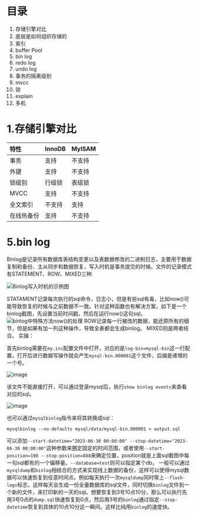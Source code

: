 # 目录
1. 存储引擎对比
2. 底层是如何组织存储的
3. 索引
4. buffer Pool
5. bin log
6. redo log
7. undo log
8. 事务的隔离级别
9. mvcc
10. 锁
11. explain
12. 多机

# 1.存储引擎对比
| 特性 | InnoDB | MyISAM |
| :----- | :----- | :----- |
| 事务 | 支持 | 不支持 |
| 外键 | 支持| 不支持|
| 锁级别 | 行级锁 | 表级锁 |
| MVCC | 支持 | 不支持 |
| 全文索引 | 不支持 | 支持 |
| 在线热备份 | 支持 | 不支持 |


# 5.bin log
Binlog是记录所有数据库表结构变更以及表数据修改的二进制日志，主要用于数据复制和备份、主从同步和数据恢复，写入时机是事务提交的时候。文件的记录模式有STATEMENT、ROW、MIXED三种.

![Binlog写入时机的示例图](https://i.imgur.com/4MVEr63.png)

STATAMENT记录每次执行的sql命令，日志小，但是有些sql有毒，比如now()可能导致恢复的时候与之前数据不一致。针对这种函数也有解决方案，如下是一个binlog截图，先设置当前时间戳，然后在运行now()这句sql。
![binlog中特殊方法now()的处理](https://i.imgur.com/gOCFhdH.png "now()在binlog中的处理方法")
ROW记录每一行被改的数据，能还原所有的细节，但是如果有加一列这种操作，导致全表都会生成binlog。
MIXED则是两者结合。
实操：

首先binlog需要在`my.ini`配置文件中打开，对应的是`log-bin=mysql-bin`这一行配置，打开后进行数据写操作就会产生`mysql-bin.000001`这个文件，后缀是递增的一个号。

![image](https://i.imgur.com/nUaMRQy.png)

该文件不能直接打开，可以通过登录mysql后，执行`show binlog events`来查看对应的sql。

![image](https://i.imgur.com/A80CnAU.png)

也可以通过`mysqlbinlog`指令来将其转换成sql：
```shell
mysqlbinlog --no-defaults mysql/data/mysql-bin.000001 > output.sql
```
可以添加`--start-datetime="2023-06-30 00:00:00" --stop-datetime="2023-06-30 08:00:00"`这种参数来圈定固定的时间范围，或者使用`--start-position=190 --stop-position=888`来确定位置，position就是上面sql截图中每一句sql都有的一个偏移量。`--database=test`则可以指定某个db。
一般可以通过`mysqldump`和`binlog`相结合的方式来实现线上数据的备份，这样可以使得mysql数据可以快速恢复到任意时间点。例如每天执行一次`mysqldump`同时带上`--flush-logs`标志，这样每天会生成一份全量数据库的sql文件，同时切换`binlog`文件到一个新的文件，来打印新的一天的sql。想要恢复到3号10点10分，那么可以执行先用3号0点的`dump.sql`快速恢复到0点，然后用3号的`binlog`通过指定`--stop-datetime`恢复到具体的10点10分这一瞬间。这样比纯用`binlog`的速度快。
